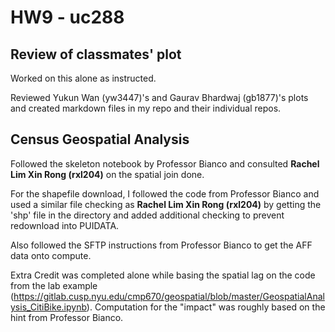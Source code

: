 # HW9 - uc288

## Review of classmates' plot
Worked on this alone as instructed.

Reviewed Yukun Wan (yw3447)'s and Gaurav Bhardwaj (gb1877)'s plots and created markdown files in my repo and their individual repos.

## Census Geospatial Analysis
Followed the skeleton notebook by Professor Bianco and consulted **Rachel Lim Xin Rong (rxl204)** on the spatial join done.

For the shapefile download, I followed the code from Professor Bianco and used a similar file checking as **Rachel Lim Xin Rong (rxl204)** by getting the 'shp' file in the directory and added additional checking to prevent redownload into PUIDATA.

Also followed the SFTP instructions from Professor Bianco to get the AFF data onto compute.

Extra Credit was completed alone while basing the spatial lag on the code from the lab example (https://gitlab.cusp.nyu.edu/cmp670/geospatial/blob/master/GeospatialAnalysis_CitiBike.ipynb). Computation for the "impact" was roughly based on the hint from Professor Bianco. 